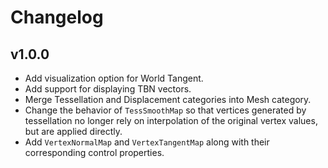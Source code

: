 # Changelog

## v1.0.0
- Add visualization option for World Tangent.
- Add support for displaying TBN vectors.
- Merge Tessellation and Displacement categories into Mesh category.
- Change the behavior of `TessSmoothMap` so that vertices generated by tessellation no longer rely on interpolation of the original vertex values, but are applied directly.
- Add `VertexNormalMap` and `VertexTangentMap` along with their corresponding control properties.
